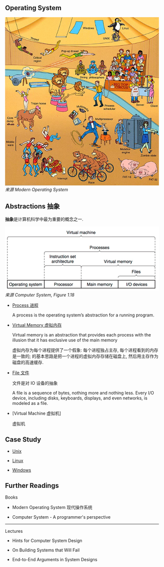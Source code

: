 Operating System
---

![Operating System](images/os_cartoon.png)
*来源 Modern Operating System*


## Abstractions 抽象

**抽象**是计算机科学中最为重要的概念之一.


![Abstractions provided by Operating System](images/computer_system_abstrations.png)
*来源 Computer System, Figure 1.18*


* [Process 进程](process.md)

    A process is the operating system’s abstraction for a running program.


* [Virtual Memory 虚拟内存](memory.md)

    Virtual memory is an abstraction that provides each process with the illusion that it has exclusive use of the main memory

    虚拟内存为每个进程提供了一个假象: 每个进程独占主存, 每个进程看到的内存是一致的; 的基本思路是把一个进程的虚拟内存存储在磁盘上, 然后用主存作为磁盘的高速缓存.


* [File 文件](file.md)

    文件是对 IO 设备的抽象

    A file is a sequence of bytes, nothing more and nothing less. Every I/O device, including disks, keyboards, displays, and even networks, is modeled as a file.


* [Virtual Machine 虚拟机]

    虚拟机



## Case Study

* [Unix](unix.md)

* [Linux](linux.md)

* [Windows](windows.md)



## Further Readings

Books

* Modern Operating System  现代操作系统

* Computer System - A programmer's perspective

- - -

Lectures

* Hints for Computer System Design

* On Building Systems that Will Fail

* End-to-End Arguments in System Designs
